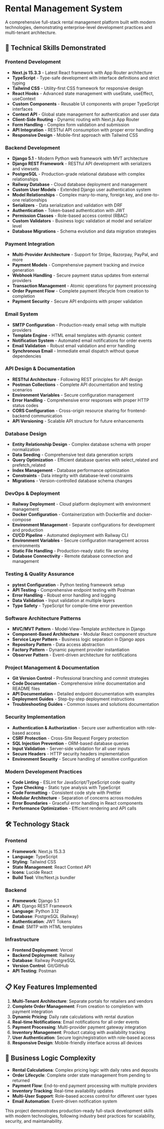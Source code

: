 # Rental Management System

A comprehensive full-stack rental management platform built with modern technologies, demonstrating enterprise-level development practices and multi-tenant architecture.

## 🚀 Technical Skills Demonstrated

### **Frontend Development**
- **Next.js 15.3.3** - Latest React framework with App Router architecture
- **TypeScript** - Type-safe development with interface definitions and strict typing
- **Tailwind CSS** - Utility-first CSS framework for responsive design
- **React Hooks** - Advanced state management with useState, useEffect, useContext
- **Custom Components** - Reusable UI components with proper TypeScript interfaces
- **Context API** - Global state management for authentication and user data
- **Client-Side Routing** - Dynamic routing with Next.js App Router
- **Form Handling** - Complex form validation and submission
- **API Integration** - RESTful API consumption with proper error handling
- **Responsive Design** - Mobile-first approach with Tailwind CSS

### **Backend Development**
- **Django 5.1** - Modern Python web framework with MVT architecture
- **Django REST Framework** - RESTful API development with serializers and viewsets
- **PostgreSQL** - Production-grade relational database with complex relationships
- **Railway Database** - Cloud database deployment and management
- **Custom User Models** - Extended Django user authentication system
- **Model Relationships** - Complex many-to-many, foreign key, and one-to-one relationships
- **Serializers** - Data serialization and validation with DRF
- **Authentication** - Token-based authentication with JWT
- **Permission Classes** - Role-based access control (RBAC)
- **Custom Validators** - Business logic validation at model and serializer level
- **Database Migrations** - Schema evolution and data migration strategies

### **Payment Integration**
- **Multi-Provider Architecture** - Support for Stripe, Razorpay, PayPal, and more
- **Payment Models** - Comprehensive payment tracking and invoice generation
- **Webhook Handling** - Secure payment status updates from external providers
- **Transaction Management** - Atomic operations for payment processing
- **Order Payment Flow** - Complete payment lifecycle from creation to completion
- **Payment Security** - Secure API endpoints with proper validation

### **Email System**
- **SMTP Configuration** - Production-ready email setup with multiple providers
- **Template Engine** - HTML email templates with dynamic content
- **Notification System** - Automated email notifications for order events
- **Email Validation** - Robust email validation and error handling
- **Synchronous Email** - Immediate email dispatch without queue dependencies

### **API Design & Documentation**
- **RESTful Architecture** - Following REST principles for API design
- **Postman Collections** - Complete API documentation and testing scenarios
- **Environment Variables** - Secure configuration management
- **Error Handling** - Comprehensive error responses with proper HTTP status codes
- **CORS Configuration** - Cross-origin resource sharing for frontend-backend communication
- **API Versioning** - Scalable API structure for future enhancements

### **Database Design**
- **Entity Relationship Design** - Complex database schema with proper normalization
- **Data Seeding** - Comprehensive test data generation scripts
- **Query Optimization** - Efficient database queries with select_related and prefetch_related
- **Index Management** - Database performance optimization
- **Constraints** - Data integrity with database-level constraints
- **Migrations** - Version-controlled database schema changes

### **DevOps & Deployment**
- **Railway Deployment** - Cloud platform deployment with environment management
- **Docker Configuration** - Containerization with Dockerfile and docker-compose
- **Environment Management** - Separate configurations for development and production
- **CI/CD Pipeline** - Automated deployment with Railway CLI
- **Environment Variables** - Secure configuration management across environments
- **Static File Handling** - Production-ready static file serving
- **Database Connectivity** - Remote database connection and management

### **Testing & Quality Assurance**
- **pytest Configuration** - Python testing framework setup
- **API Testing** - Comprehensive endpoint testing with Postman
- **Error Handling** - Robust error handling and logging
- **Data Validation** - Input validation at multiple layers
- **Type Safety** - TypeScript for compile-time error prevention

### **Software Architecture Patterns**
- **MVC/MVT Pattern** - Model-View-Template architecture in Django
- **Component-Based Architecture** - Modular React component structure
- **Service Layer Pattern** - Business logic separation in Django apps
- **Repository Pattern** - Data access abstraction
- **Factory Pattern** - Dynamic payment provider instantiation
- **Observer Pattern** - Event-driven architecture for notifications

### **Project Management & Documentation**
- **Git Version Control** - Professional branching and commit strategies
- **Code Documentation** - Comprehensive inline documentation and README files
- **API Documentation** - Detailed endpoint documentation with examples
- **Deployment Guides** - Step-by-step deployment instructions
- **Troubleshooting Guides** - Common issues and solutions documentation

### **Security Implementation**
- **Authentication & Authorization** - Secure user authentication with role-based access
- **CSRF Protection** - Cross-Site Request Forgery protection
- **SQL Injection Prevention** - ORM-based database queries
- **Input Validation** - Server-side validation for all user inputs
- **Secure Headers** - HTTP security headers implementation
- **Environment Security** - Secure handling of sensitive configuration

### **Modern Development Practices**
- **Code Linting** - ESLint for JavaScript/TypeScript code quality
- **Type Checking** - Static type analysis with TypeScript
- **Code Formatting** - Consistent code style with Prettier
- **Modular Architecture** - Separation of concerns across modules
- **Error Boundaries** - Graceful error handling in React components
- **Performance Optimization** - Efficient rendering and API calls

## 🛠️ Technology Stack

### Frontend
- **Framework**: Next.js 15.3.3
- **Language**: TypeScript
- **Styling**: Tailwind CSS
- **State Management**: React Context API
- **Icons**: Lucide React
- **Build Tool**: Vite/Next.js bundler

### Backend
- **Framework**: Django 5.1
- **API**: Django REST Framework
- **Language**: Python 3.12
- **Database**: PostgreSQL (Railway)
- **Authentication**: JWT Tokens
- **Email**: SMTP with HTML templates

### Infrastructure
- **Frontend Deployment**: Vercel
- **Backend Deployment**: Railway
- **Database**: Railway PostgreSQL
- **Version Control**: Git/GitHub
- **API Testing**: Postman

## 📋 Key Features Implemented

1. **Multi-Tenant Architecture**: Separate portals for retailers and vendors
2. **Complete Order Management**: From creation to completion with payment integration
3. **Dynamic Pricing**: Daily rate calculations with rental duration
4. **Real-time Notifications**: Email notifications for all order events
5. **Payment Processing**: Multi-provider payment gateway integration
6. **Inventory Management**: Product catalog with availability tracking
7. **User Authentication**: Secure login/registration with role-based access
8. **Responsive Design**: Mobile-friendly interface across all devices

## 🎯 Business Logic Complexity

- **Rental Calculations**: Complex pricing logic with daily rates and deposits
- **Order Lifecycle**: Complete order state management from pending to returned
- **Payment Flow**: End-to-end payment processing with multiple providers
- **Inventory Tracking**: Real-time availability updates
- **Multi-User Support**: Role-based access control for different user types
- **Email Automation**: Event-driven notification system

This project demonstrates production-ready full-stack development skills with modern technologies, following industry best practices for scalability, security, and maintainability.
